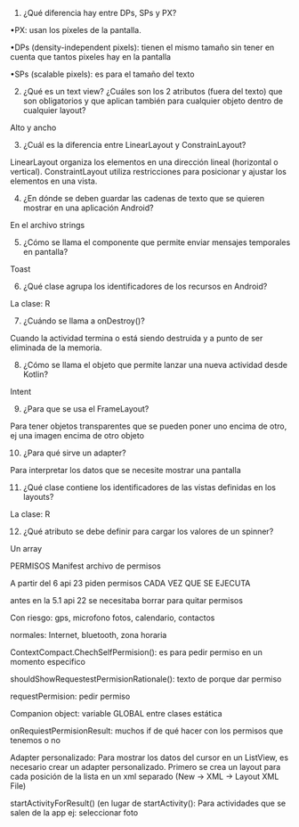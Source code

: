 1.	¿Qué diferencia hay entre DPs, SPs y PX?

•PX: usan los píxeles de la pantalla.

•DPs (density-independent pixels): tienen el mismo tamaño sin tener en cuenta que tantos pixeles hay en la pantalla

•SPs (scalable pixels): es para el tamaño del texto

2.	¿Qué es un text view? ¿Cuáles son los 2 atributos (fuera del texto) que son obligatorios y que aplican también para cualquier objeto dentro de cualquier layout?

Alto y ancho

3.	¿Cuál es la diferencia entre LinearLayout y ConstrainLayout?

LinearLayout organiza los elementos en una dirección lineal (horizontal o vertical).
ConstraintLayout utiliza restricciones para posicionar y ajustar los elementos en una vista.

4.	¿En dónde se deben guardar las cadenas de texto que se quieren mostrar en una aplicación Android?

En el archivo strings 

5.	¿Cómo se llama el componente que permite enviar mensajes temporales en pantalla?

Toast

6.	¿Qué clase agrupa los identificadores de los recursos en Android?

La clase: R

7.	¿Cuándo se llama a onDestroy()?
	
Cuando la actividad termina o está siendo destruida y a punto de ser eliminada de la 	memoria.

8.	¿Cómo se llama el objeto que permite lanzar una nueva actividad desde Kotlin?
	
Intent

9.	¿Para que se usa el FrameLayout?

Para tener objetos transparentes que se pueden poner uno encima de otro, ej una imagen encima de otro objeto

10.	¿Para qué sirve un adapter?
	
Para interpretar los datos que se necesite mostrar una pantalla

11.	¿Qué clase contiene los identificadores de las vistas definidas en los layouts?

La clase: R 

12.	¿Qué atributo se debe definir para cargar los valores de un spinner?

Un array

PERMISOS
Manifest archivo de permisos

A partir del 6 api 23 piden permisos CADA VEZ QUE SE EJECUTA	 

antes en la 5.1 api 22 se necesitaba borrar para quitar permisos

Con riesgo: gps, microfono fotos, calendario, contactos

normales: Internet, bluetooth, zona horaria 

ContextCompact.ChechSelfPermision(): es para pedir permiso en un momento especifico 

shouldShowRequestestPermisionRationale(): texto de porque dar permiso 

requestPermision: pedir permiso 

Companion object: variable GLOBAL entre clases estática 

onRequiestPermisionResult: muchos if de qué hacer con los permisos que tenemos o no


Adapter personalizado: Para mostrar los datos del cursor en un ListView, es necesario crear un adapter personalizado. Primero se crea un layout para cada posición de la lista en un xml separado (New -> XML -> Layout XML File)

startActivityForResult() (en lugar de startActivity(): Para actividades que se salen de la app ej: seleccionar foto

